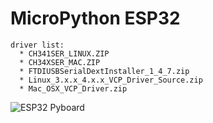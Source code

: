 # MicroPython ESP32

```
driver list:
  * CH341SER_LINUX.ZIP
  * CH34XSER_MAC.ZIP
  * FTDIUSBSerialDextInstaller_1_4_7.zip
  * Linux_3.x.x_4.x.x_VCP_Driver_Source.zip
  * Mac_OSX_VCP_Driver.zip
```

![ESP32 Pyboard](https://github.com/dadouqz/micropython-esp32/blob/master/hardware.jpeg?raw=true)
